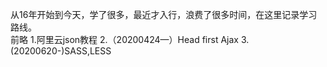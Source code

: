 从16年开始到今天，学了很多，最近才入行，浪费了很多时间，在这里记录学习路线。<br>
前略
1.阿里云json教程
2.（20200424—）Head first Ajax 
3.(20200620-)SASS,LESS
